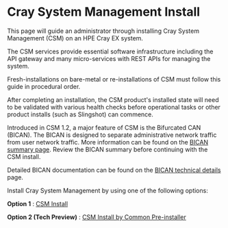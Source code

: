 # Cray System Management Install

This page will guide an administrator through installing Cray System Management (CSM) on an
HPE Cray EX system.

The CSM services provide essential software infrastructure including the API gateway
and many micro-services with REST APIs for managing the system.

Fresh-installations on bare-metal or re-installations of CSM must follow this guide in procedural
order.

After completing an installation, the CSM product's installed state will need to be validated
with various health checks before operational tasks or other product installs (such as
Slingshot) can commence.

Introduced in CSM 1.2, a major feature of CSM is the Bifurcated CAN (BICAN).
The BICAN is designed to separate administrative network traffic from user network traffic.
More information can be found on the [BICAN summary page](../operations/network/management_network/bican_technical_summary.md).
Review the BICAN summary before continuing with the CSM install.

Detailed BICAN documentation can be found on the [BICAN technical details](../operations/network/management_network/bican_technical_details.md) page.

Install Cray System Management by using one of the following options:

**Option 1** : [CSM Install](csm_install\README.md)

**Option 2 (Tech Preview)** : [CSM Install by Common Pre-installer](common_pre_installer\README.md)
